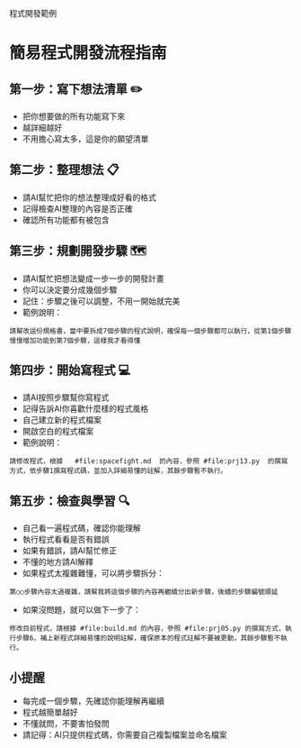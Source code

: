 程式開發範例


# 簡易程式開發流程指南

## 第一步：寫下想法清單 ✏️

- 把你想要做的所有功能寫下來
- 越詳細越好
- 不用擔心寫太多，這是你的願望清單

## 第二步：整理想法 📋

- 請AI幫忙把你的想法整理成好看的格式
- 記得檢查AI整理的內容是否正確
- 確認所有功能都有被包含

## 第三步：規劃開發步驟 🗺️

- 請AI幫忙把想法變成一步一步的開發計畫
- 你可以決定要分成幾個步驟
- 記住：步驟之後可以調整，不用一開始就完美
- 範例說明：

```text
請幫改這份規格書，當中要拆成7個步驟的程式說明，確保每一個步驟都可以執行，從第1個步驟慢慢增加功能到第7個步驟，這樣我才看得懂
```

## 第四步：開始寫程式 💻

- 請AI按照步驟幫你寫程式
- 記得告訴AI你喜歡什麼樣的程式風格
- 自己建立新的程式檔案
- 開啟空白的程式檔案
- 範例說明：

```text
請修改程式，根據   #file:spacefight.md  的內容，參照 #file:prj13.py  的撰寫方式，依步驟1撰寫程式碼，並加入詳細易懂的註解，其餘步驟暫不執行。
```

## 第五步：檢查與學習 🔍

- 自己看一遍程式碼，確認你能理解
- 執行程式看看是否有錯誤
- 如果有錯誤，請AI幫忙修正
- 不懂的地方請AI解釋
- 如果程式太複雜難懂，可以將步驟拆分：

```text
第○○步驟內容太過複雜，請幫我將這個步驟的內容再繼續分出新步驟，後續的步驟編號順延
```

- 如果沒問題，就可以做下一步了：

```text
修改目前程式，請根據 #file:build.md 的內容，參照 #file:prj05.py 的撰寫方式，執行步驟6，補上新程式詳細易懂的說明註解，確保原本的程式註解不要被更動，其餘步驟暫不執行。
```

## 小提醒

- 每完成一個步驟，先確認你能理解再繼續
- 程式越簡單越好
- 不懂就問，不要害怕發問
- 請記得：AI只提供程式碼，你需要自己複製檔案並命名檔案